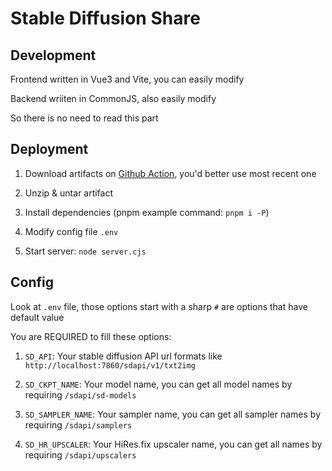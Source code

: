 # Stable Diffusion Share

## Development

Frontend written in Vue3 and Vite, you can easily modify

Backend wriiten in CommonJS, also easily modify

So there is no need to read this part

## Deployment

1. Download artifacts on [Github Action](https://github.com/SamuNatsu/stable-diffusion-share/actions), you'd better use most recent one

2. Unzip & untar artifact

3. Install dependencies (pnpm example command: `pnpm i -P`)

4. Modify config file `.env`

5. Start server: `node server.cjs`

## Config

Look at `.env` file, those options start with a sharp `#` are options that have default value

You are REQUIRED to fill these options:

1. `SD_API`: Your stable diffusion API url formats like `http://localhost:7860/sdapi/v1/txt2img`

2. `SD_CKPT_NAME`: Your model name, you can get all model names by requiring `/sdapi/sd-models`

3. `SD_SAMPLER_NAME`: Your sampler name, you can get all sampler names by requiring `/sdapi/samplers`

4. `SD_HR_UPSCALER`: Your HiRes.fix upscaler name, you can get all names by requiring `/sdapi/upscalers`
